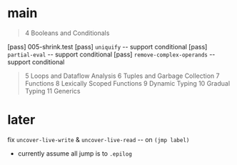 # main

> 4 Booleans and Conditionals

[pass] 005-shrink.test
[pass] `uniquify` -- support conditional
[pass] `partial-eval` -- support conditional
[pass] `remove-complex-operands` -- support conditional

> 5 Loops and Dataflow Analysis
> 6 Tuples and Garbage Collection
> 7 Functions
> 8 Lexically Scoped Functions
> 9 Dynamic Typing
> 10 Gradual Typing
> 11 Generics

# later

fix `uncover-live-write` & `uncover-live-read` -- on `(jmp label)`

- currently assume all jump is to `.epilog`
